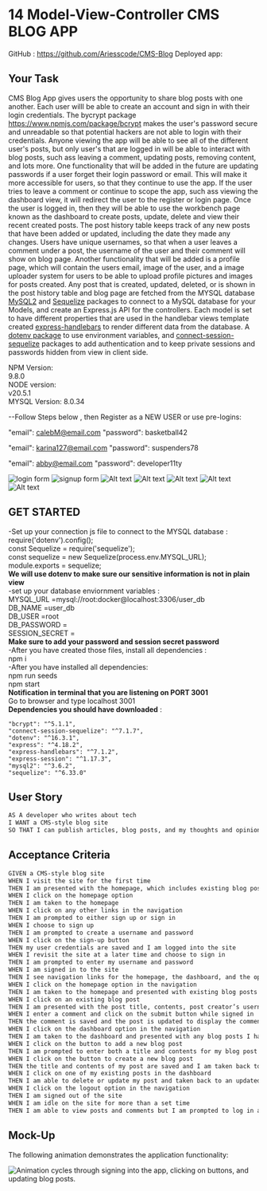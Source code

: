 # 14 Model-View-Controller CMS BLOG APP
GitHub : https://github.com/Ariesscode/CMS-Blog
Deployed app: 

## Your Task

CMS Blog App gives users the opportunity to share blog posts with one another. Each user willl be able to create an account and sign in with their login credentials. The bycrypt package https://www.npmjs.com/package/bcrypt makes the user's password secure and unreadable so that potential hackers are not able to login with their credentials. Anyone viewing the app will be able to see all of the different user's posts, but only user's that are logged in will be able to interact with blog posts, such ass leaving a comment, updating posts, removing content, and lots more. One functionality that will be added in the future are updating passwords if a user forget their login password or email. This will make it more accessible for users, so that they continue to use the app. If the user tries to leave a comment or continue to scope the app, such ass viewing the dashboard view, it will redirect the user to the register or login page. Once the user is logged in, then they will be able to use the workbench page known as the dashboard to create posts, update, delete and view their recent created posts. The post history table keeps track of any new posts that have been added or updated, including the date they made any changes. Users have unique usernames, so that when a user leaves a comment under a post, the username of the user and their comment will show on blog page. Another functionality that will be added is a profile page, which will contain the users email, image of the user, and a image uploader system for users to be able to upload profile pictures and images for posts created. Any post that is created, updated, deleted, or is shown in the post history table and blog page are fetched from the MYSQL database [MySQL2](https://www.npmjs.com/package/mysql2) and [Sequelize](https://www.npmjs.com/package/sequelize) packages to connect to a MySQL database for your Models, and create an Express.js API for the controllers. Each model is set to have different properties that are used in the handlebar views template created [express-handlebars](https://www.npmjs.com/package/express-handlebars) to render different data from the database. A [dotenv package](https://www.npmjs.com/package/dotenv) to use environment variables, and [connect-session-sequelize](https://www.npmjs.com/package/connect-session-sequelize) packages to add authentication and to keep private sessions and passwords hidden from view in client side. 

NPM Version: <br>
9.8.0<br>
NODE version:<br>
v20.5.1<br>
MYSQL Version: 8.0.34<br>

--Follow Steps below , then Register as a NEW USER or use pre-logins:

"email": calebM@email.com
"password": basketball42

"email": karina127@email.com
"password": suspenders78

"email": abby@email.com
"password": developer11ty

![login form](<Assets/images/Screenshot (230).png>)
![signup form](<Assets/images/Screenshot (231).png>)
![Alt text](<Assets/images/Screenshot (234).png>)
![Alt text](<Assets/images/Screenshot (229).png>)
![Alt text](<Assets/images/Screenshot (235).png>)
![Alt text](<Assets/images/Screenshot (238).png>)
![Alt text](<Assets/images/Screenshot (236).png>)

## GET STARTED <br>
-Set up your connection js file to connect to the MYSQL database : <br>
require('dotenv').config();<br>
const Sequelize = require('sequelize');<br>
const sequelize = new Sequelize(process.env.MYSQL_URL);<br>
module.exports = sequelize;<br>
**We will use dotenv to make sure our sensitive information is not in plain view**<br>
-set up your database enviornment variables :<br>
MYSQL_URL =mysql://root:docker@localhost:3306/user_db <br>
DB_NAME =user_db <br>
DB_USER =root <br>
DB_PASSWORD = <br>
SESSION_SECRET =  <br>
**Make sure to add your password and session secret password** <br>
-After you have created those files, install all dependencies : <br>
npm i <br>
-After you have installed all dependencies: <br>
npm run seeds <br>
npm start <br>
**Notification in terminal that you are listening on PORT 3001** <br>
Go to browser and type localhost 3001 <br>
**Dependencies you should have downloaded** : <br>

    "bcrypt": "^5.1.1",
    "connect-session-sequelize": "^7.1.7",
    "dotenv": "^16.3.1",
    "express": "^4.18.2",
    "express-handlebars": "^7.1.2",
    "express-session": "^1.17.3",
    "mysql2": "^3.6.2",
    "sequelize": "^6.33.0"




## User Story

```md
AS A developer who writes about tech
I WANT a CMS-style blog site
SO THAT I can publish articles, blog posts, and my thoughts and opinions
```

## Acceptance Criteria

```md
GIVEN a CMS-style blog site
WHEN I visit the site for the first time
THEN I am presented with the homepage, which includes existing blog posts if any have been posted; navigation links for the homepage and the dashboard; and the option to log in
WHEN I click on the homepage option
THEN I am taken to the homepage
WHEN I click on any other links in the navigation
THEN I am prompted to either sign up or sign in
WHEN I choose to sign up
THEN I am prompted to create a username and password
WHEN I click on the sign-up button
THEN my user credentials are saved and I am logged into the site
WHEN I revisit the site at a later time and choose to sign in
THEN I am prompted to enter my username and password
WHEN I am signed in to the site
THEN I see navigation links for the homepage, the dashboard, and the option to log out
WHEN I click on the homepage option in the navigation
THEN I am taken to the homepage and presented with existing blog posts that include the post title and the date created
WHEN I click on an existing blog post
THEN I am presented with the post title, contents, post creator’s username, and date created for that post and have the option to leave a comment
WHEN I enter a comment and click on the submit button while signed in
THEN the comment is saved and the post is updated to display the comment, the comment creator’s username, and the date created
WHEN I click on the dashboard option in the navigation
THEN I am taken to the dashboard and presented with any blog posts I have already created and the option to add a new blog post
WHEN I click on the button to add a new blog post
THEN I am prompted to enter both a title and contents for my blog post
WHEN I click on the button to create a new blog post
THEN the title and contents of my post are saved and I am taken back to an updated dashboard with my new blog post
WHEN I click on one of my existing posts in the dashboard
THEN I am able to delete or update my post and taken back to an updated dashboard
WHEN I click on the logout option in the navigation
THEN I am signed out of the site
WHEN I am idle on the site for more than a set time
THEN I am able to view posts and comments but I am prompted to log in again before I can add, update, or delete posts
```

## Mock-Up

The following animation demonstrates the application functionality:

![Animation cycles through signing into the app, clicking on buttons, and updating blog posts.](./Assets/14-mvc-homework-demo-01.gif) 

